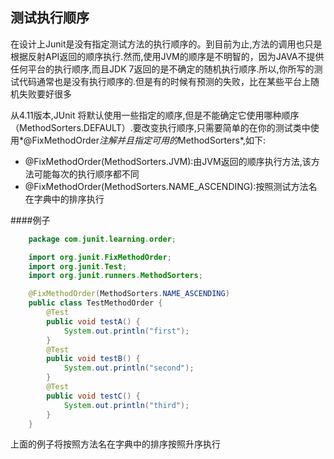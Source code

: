 测试执行顺序
------

在设计上Junit是没有指定测试方法的执行顺序的。到目前为止,方法的调用也只是根据反射API返回的顺序执行.然而,使用JVM的顺序是不明智的，因为JAVA不提供任何平台的执行顺序,而且JDK 7返回的是不确定的随机执行顺序.所以,你所写的测试代码通常也是没有执行顺序的.但是有的时候有预测的失败，比在某些平台上随机失败要好很多

从4.11版本,JUnit 将默认使用一些指定的顺序,但是不能确定它使用哪种顺序（MethodSorters.DEFAULT）.要改变执行顺序,只需要简单的在你的测试类中使用*@FixMethodOrder*注解并且指定可用的*MethodSorters*,如下:
- @FixMethodOrder(MethodSorters.JVM):由JVM返回的顺序执行方法,该方法可能每次的执行顺序都不同
- @FixMethodOrder(MethodSorters.NAME_ASCENDING):按照测试方法名在字典中的排序执行

####例子
```java
    package com.junit.learning.order;

    import org.junit.FixMethodOrder;
    import org.junit.Test;
    import org.junit.runners.MethodSorters;

    @FixMethodOrder(MethodSorters.NAME_ASCENDING)
    public class TestMethodOrder {
        @Test
        public void testA() {
            System.out.println("first");
        }
        @Test
        public void testB() {
            System.out.println("second");
        }
        @Test
        public void testC() {
            System.out.println("third");
        }
    }
```
上面的例子将按照方法名在字典中的排序按照升序执行
